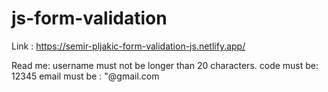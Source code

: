 # js-form-validation
Link : https://semir-pljakic-form-validation-js.netlify.app/

Read me: 
username must not be longer than 20 characters.
code must be: 12345
email must be : "@gmail.com

